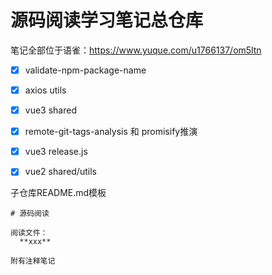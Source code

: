 # 源码阅读学习笔记总仓库

笔记全部位于语雀：https://www.yuque.com/u1766137/om5ltn

- [x] validate-npm-package-name
- [x] axios utils
- [x] vue3 shared 
- [x] remote-git-tags-analysis 和 promisify推演
- [x] vue3 release.js
- [x] vue2 shared/utils



子仓库README.md模板

```
# 源码阅读

阅读文件：
  **xxx**

附有注释笔记


```